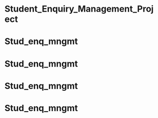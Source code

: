# Student_Enquiry_Management_Project
# Stud_enq_mngmt
# Stud_enq_mngmt
# Stud_enq_mngmt
# Stud_enq_mngmt
